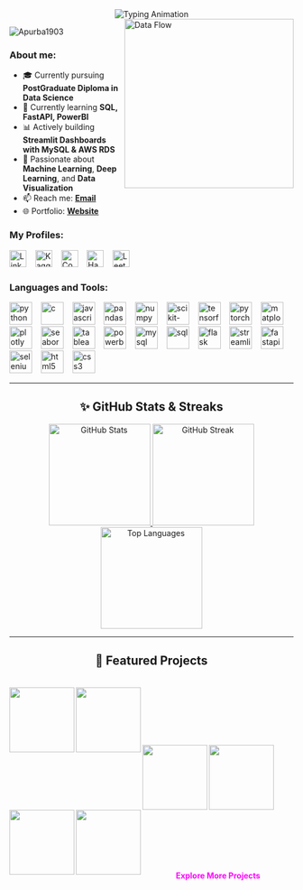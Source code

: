 <div align="center">
  <img src="https://readme-typing-svg.herokuapp.com?font=Fira+Code&weight=700&size=26&duration=3000&pause=1000&color=FF4081&background=00000000&center=true&vCenter=true&width=500&lines=Apurba+Halder;Data+Scientist+%7C+Data+Analyst;Problem+Solver" alt="Typing Animation"/>
</div>



<img align="right" alt="Data Flow" width="300" src="https://i.giphy.com/media/ZVik7pBtu9dNS/giphy.gif">



<p align="left">
  <img src="https://komarev.com/ghpvc/?username=Apurba1903&label=Profile%20views&color=0e75b6&style=flat" alt="Apurba1903" />
</p>



<h3 align="left">About me:</h3>

- 🎓 Currently pursuing **PostGraduate Diploma in Data Science**  
- 🌱 Currently learning **SQL, FastAPI, PowerBI**  
- 📊 Actively building **Streamlit Dashboards with MySQL & AWS RDS**  
- 🔹 Passionate about **Machine Learning**, **Deep Learning**, and **Data Visualization**  
- 📫 Reach me: **[Email](mailto:apurba1903@gmail.com)**  
- 🌐 Portfolio: **[Website](https://apurba1903.github.io/apurba_portfolio/)**



<h3 align="left">My Profiles:</h3>
<p align="left">
  <a href="https://www.linkedin.com/in/apurba1903" target="_blank"><img src="https://raw.githubusercontent.com/rahuldkjain/github-profile-readme-generator/master/src/images/icons/Social/linked-in-alt.svg" alt="LinkedIn" height="30" /></a>
  &nbsp;&nbsp;
  <a href="https://www.kaggle.com/apurbahalder" target="_blank"><img src="https://upload.wikimedia.org/wikipedia/commons/7/7c/Kaggle_logo.png" alt="Kaggle" height="30" /></a>
  &nbsp;&nbsp;
  <a href="https://codeforces.com/profile/Apurba1903" target="_blank"><img src="https://raw.githubusercontent.com/rahuldkjain/github-profile-readme-generator/master/src/images/icons/Social/codeforces.svg" alt="Codeforces" height="30" /></a>
  &nbsp;&nbsp;
  <a href="https://www.hackerrank.com/profile/apurba1903" target="_blank"><img src="https://raw.githubusercontent.com/rahuldkjain/github-profile-readme-generator/master/src/images/icons/Social/hackerrank.svg" alt="HackerRank" height="30" /></a>
  &nbsp;&nbsp;
  <a href="https://leetcode.com/u/Apurba1903/" target="_blank"><img src="https://raw.githubusercontent.com/rahuldkjain/github-profile-readme-generator/master/src/images/icons/Social/leet-code.svg" alt="LeetCode" height="30" /></a>
  &nbsp;&nbsp;
</p>



<h3 align="left">Languages and Tools:</h3>
<p align="left">
  
  <!-- Programming Languages -->
  <img src="https://cdn.jsdelivr.net/gh/devicons/devicon/icons/python/python-original.svg" alt="python" height="40"/>
    &nbsp;&nbsp;
  <img src="https://cdn.jsdelivr.net/gh/devicons/devicon/icons/c/c-original.svg" alt="c" height="40"/>
    &nbsp;&nbsp;
  <img src="https://cdn.jsdelivr.net/gh/devicons/devicon/icons/javascript/javascript-original.svg" alt="javascript" height="40"/>
    &nbsp;&nbsp;
  
  <!-- Data Science -->
  <img src="https://cdn.jsdelivr.net/gh/devicons/devicon/icons/pandas/pandas-original-wordmark.svg" alt="pandas" height="40"/>
    &nbsp;&nbsp;
  <img src="https://cdn.jsdelivr.net/gh/devicons/devicon/icons/numpy/numpy-original-wordmark.svg" alt="numpy" height="40"/>
    &nbsp;&nbsp;
  <img src="https://upload.wikimedia.org/wikipedia/commons/0/05/Scikit_learn_logo_small.svg" alt="scikit-learn" height="40"/>
    &nbsp;&nbsp;
  <img src="https://cdn.jsdelivr.net/gh/devicons/devicon/icons/tensorflow/tensorflow-original-wordmark.svg" alt="tensorflow" height="40"/>
    &nbsp;&nbsp;
  <img src="https://cdn.jsdelivr.net/gh/devicons/devicon/icons/pytorch/pytorch-original-wordmark.svg" alt="pytorch" height="40"/>
    &nbsp;&nbsp;
  
  <!-- Visualization -->
  <img src="https://cdn.jsdelivr.net/gh/devicons/devicon/icons/matplotlib/matplotlib-original.svg" alt="matplotlib" height="40"/>
    &nbsp;&nbsp;
  <img src="https://cdn.jsdelivr.net/gh/devicons/devicon/icons/plotly/plotly-original-wordmark.svg" alt="plotly" height="40"/>
    &nbsp;&nbsp;
  <img src="https://seaborn.pydata.org/_static/logo-wide-lightbg.svg" alt="seaborn" height="40"/>
    &nbsp;&nbsp;
  <img src="https://cdn.worldvectorlogo.com/logos/tableau-software.svg" alt="tableau" height="40"/>
    &nbsp;&nbsp;
  <img src="https://upload.wikimedia.org/wikipedia/commons/thumb/c/cf/New_Power_BI_Logo.svg/630px-New_Power_BI_Logo.svg.png" alt="powerbi" height="40"/>
    &nbsp;&nbsp;
  
  <!-- Databases -->
  <img src="https://cdn.jsdelivr.net/gh/devicons/devicon/icons/mysql/mysql-original-wordmark.svg" alt="mysql" height="40"/>
    &nbsp;&nbsp;
  <img src="https://upload.wikimedia.org/wikipedia/commons/8/87/Sql_data_base_with_logo.png" alt="sql" height="40"/>
    &nbsp;&nbsp;
  
  <!-- Web Frameworks -->
  <img src="https://cdn.jsdelivr.net/gh/devicons/devicon/icons/flask/flask-original-wordmark.svg" alt="flask" height="40"/>
    &nbsp;&nbsp;
  <img src="https://streamlit.io/images/brand/streamlit-mark-color.svg" alt="streamlit" height="40"/>
    &nbsp;&nbsp;
  <img src="https://fastapi.tiangolo.com/img/logo-margin/logo-teal.png" alt="fastapi" height="40"/>
    &nbsp;&nbsp;
  
  <!-- Web Scraping -->
  <img src="https://cdn.jsdelivr.net/gh/devicons/devicon/icons/selenium/selenium-original.svg" alt="selenium" height="40"/>
    &nbsp;&nbsp;
    
   <!-- Web Development -->
  <img src="https://cdn.jsdelivr.net/gh/devicons/devicon/icons/html5/html5-original.svg" alt="html5" height="40"/>
    &nbsp;&nbsp;
  <img src="https://cdn.jsdelivr.net/gh/devicons/devicon/icons/css3/css3-original.svg" alt="css3" height="40"/>
    &nbsp;&nbsp;
    
</p>



---



<h2 align="center">✨ GitHub Stats & Streaks</h2>

<div align="center">
  <a href="https://github.com/Apurba1903">
    <img height="180em" src="https://github-readme-stats.vercel.app/api?username=Apurba1903&show_icons=true&theme=tokyonight&hide_border=true&bg_color=00000000&include_all_commits=true" alt="GitHub Stats"/>
    <img height="180em" src="https://streak-stats.demolab.com/?user=Apurba1903&theme=tokyonight&hide_border=true&background=00000000&date_format=j%20M%5B%20Y%5D&ring=7DD3FC&fire=7DD3FC&currStreakLabel=7DD3FC" alt="GitHub Streak"/>
    <img height="180em" src="https://github-readme-stats.vercel.app/api/top-langs/?username=Apurba1903&layout=compact&theme=tokyonight&hide_border=true&bg_color=00000000" alt="Top Languages"/>
  </a>
</div>



---



<h2 align="center">🚀 Featured Projects</h2>
<br>
<div width="100%" align="center">
  <a align="left" href="https://github.com/Apurba1903/smartprix_phone_data" title="Smartprix Phone Data Scraper">
    <img align="left" height="115" src="https://github-readme-stats.vercel.app/api/pin/?username=Apurba1903&repo=smartprix_phone_data&theme=radical&border_color=FF00FF&border_radius=10&hide_border=false&show_owner=false">
  </a>
  <a align="left" href="https://github.com/Apurba1903/laptop-price-predictor" title="Laptop Price Predictor">
    <img align="left" height="115" src="https://github-readme-stats.vercel.app/api/pin/?username=Apurba1903&repo=laptop-price-predictor&theme=radical&border_color=FF00FF&border_radius=10&hide_border=false&show_owner=false">
  </a>
</div>
<br/><br/><br/><br/><br/><br/>
<div width="100%" align="center">
  <a align="left" href="https://github.com/Apurba1903/real_state_ws" title="Real Estate Web Scraper">
    <img align="left" height="115" src="https://github-readme-stats.vercel.app/api/pin/?username=Apurba1903&repo=real_state_ws&theme=radical&border_color=FF00FF&border_radius=10&hide_border=false&show_owner=false">
  </a>
  <a align="left" href="https://github.com/Apurba1903/stock_data_ws" title="Stock Market Data Collector">
    <img align="left" height="115" src="https://github-readme-stats.vercel.app/api/pin/?username=Apurba1903&repo=stock_data_ws&theme=radical&border_color=FF00FF&border_radius=10&hide_border=false&show_owner=false">
  </a>
</div>
<br/><br/><br/><br/><br/><br/>
<div width="100%" align="center">
  <a align="left" href="https://github.com/Apurba1903/patient_management_api_using_FastAPI" title="Patient Management API">
    <img align="left" height="115" src="https://github-readme-stats.vercel.app/api/pin/?username=Apurba1903&repo=patient_management_api_using_FastAPI&theme=radical&border_color=FF00FF&border_radius=10&hide_border=false&show_owner=false">
  </a>
  <a align="left" href="https://github.com/Apurba1903/fastapi-ml-demo" title="FastAPI ML Demo">
    <img align="left" height="115" src="https://github-readme-stats.vercel.app/api/pin/?username=Apurba1903&repo=fastapi-ml-demo&theme=radical&border_color=FF00FF&border_radius=10&hide_border=false&show_owner=false">
  </a>
</div>
<br/><br/><br/><br/><br/><br/>
<h4 align="center">
  <a href="https://github.com/Apurba1903?tab=repositories" title="Show Repositories" style="color: #ff00ff; text-decoration: none;">
    Explore More Projects
  </a>
</h4>


